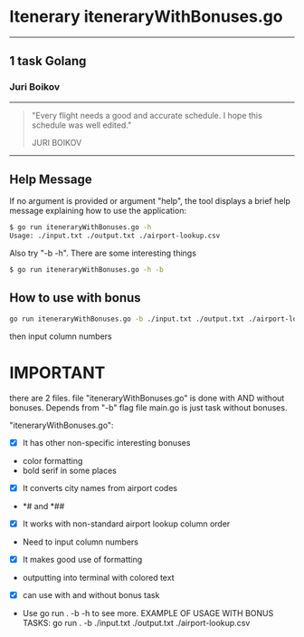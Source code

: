 # Itenerary iteneraryWithBonuses.go

***

## 1 task Golang
### Juri Boikov

___
> "Every flight needs a good and accurate schedule. I hope this schedule was well edited."
>
> JURI BOIKOV
___

## Help Message

If no argument is provided or argument "help", the tool displays a brief help message explaining how to use the application:
```bash
$ go run iteneraryWithBonuses.go -h
Usage: ./input.txt ./output.txt ./airport-lookup.csv
```
Also try "-b -h". There are some interesting things
```bash
$ go run iteneraryWithBonuses.go -h -b
```

## How to use with bonus

```bash
go run iteneraryWithBonuses.go -b ./input.txt ./output.txt ./airport-lookup.csv
```
then input column numbers

# IMPORTANT
there are 2 files.
file "iteneraryWithBonuses.go" is done with AND without bonuses. Depends from "-b" flag
file main.go is just task without bonuses.

"iteneraryWithBonuses.go":
- [X] It has other non-specific interesting bonuses
- color formatting
- bold serif in some places
- [X] It converts city names from airport codes
- *# and *##
- [X] It works with non-standard airport lookup column order
- Need to input column numbers
- [X] It makes good use of formatting
- outputting into terminal with colored text
- [X] can use with and without bonus task
- Use go run . -b -h to see more. EXAMPLE OF USAGE WITH BONUS TASKS: go run . -b ./input.txt ./output.txt ./airport-lookup.csv
